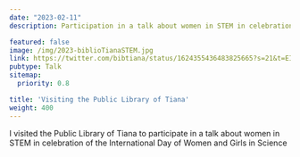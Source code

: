 ```yaml
---
date: "2023-02-11"
description: Participation in a talk about women in STEM in celebration of the International Day of Women and Girls in Science

featured: false
image: /img/2023-biblioTianaSTEM.jpg
link: https://twitter.com/bibtiana/status/1624355436483825665?s=21&t=EITP3b3vfGC_YwfnhLjwAg
pubtype: Talk
sitemap:
  priority: 0.8

title: 'Visiting the Public Library of Tiana'
weight: 400
---
```


I visited the Public Library of Tiana to participate in a talk about women in STEM in celebration of the International Day of Women and Girls in Science

